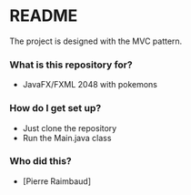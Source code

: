 # README #

The project is designed with the MVC pattern.

### What is this repository for? ###

* JavaFX/FXML 2048 with pokemons


### How do I get set up? ###

* Just clone the repository
* Run the Main.java class

### Who did this? ###

* [Pierre Raimbaud]


